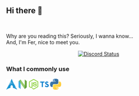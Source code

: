 ## Hi there 👋
<br>

Why are you reading this?  Seriously, I wanna know...<br>
And, I'm Fer, nice to meet you.
<div align="center">
	<a href="https://discord.com/users/361159575036231691" target="_blank">
		<img width="50%" align="center" alt="Discord Status" src="https://lanyard.cnrad.dev/api/361159575036231691?bg=1f1f1f&borderRadius=5px">
	</a>
</div>

### What I commonly use
<img align="left" alt="ArchLinux" width="30px" src="https://github.com/afriguez/afriguez/blob/master/archlinux.png" style="max-width:100%;">
<img align="left" alt="Neovim" width="30px" src="https://github.com/afriguez/afriguez/blob/master/neovim.png" style="max-width:100%;">
<img align="left" alt="NodeJs" width="30px" src="https://github.com/afriguez/afriguez/blob/master/nodejs.png" style="max-width:100%;">
<img align="left" alt="TypeScript" width="30px" src="https://github.com/afriguez/afriguez/blob/master/ts.png" style="max-width:100%;">
<img align="left" alt="Python" width="30px" src="https://github.com/afriguez/afriguez/blob/master/python.png" style="max-width:100%;">
